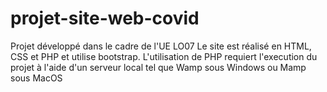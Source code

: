 # projet-site-web-covid
Projet développé dans le cadre de l'UE LO07
Le site est réalisé en HTML, CSS et PHP et utilise bootstrap. L'utilisation de PHP requiert l'execution du projet à l'aide d'un serveur local tel que Wamp sous Windows ou Mamp sous MacOS
